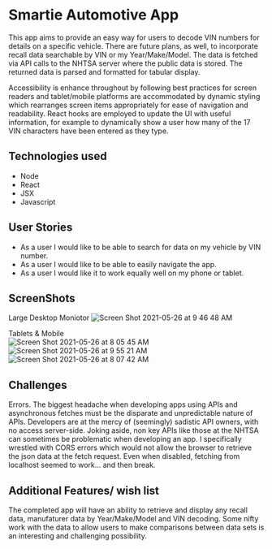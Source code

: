 # Smartie Automotive App
This app aims to provide an easy way for users to decode VIN numbers for details on a specific vehicle. There are future plans, as well, to incorporate recall data searchable by VIN or my Year/Make/Model. The data is fetched via API calls to the NHTSA server where the public data is stored. The returned data is parsed and formatted for tabular display.

Accessibility is enhance throughout by following best practices for screen readers and tablet/mobile platforms are accommodated by dynamic styling which rearranges screen items appropriately for ease of navigation and readability. React hooks are employed to update the UI with useful information, for example to dynamically show a user how many of the 17 VIN characters have been entered as they type.

## Technologies used
- Node
- React
- JSX
- Javascript

## User Stories
- As a user I would like to be able to search for data on my vehicle by VIN number.
- As a user I would like to be able to easily navigate the app.
- As a user I would like it to work equally well on my phone or tablet.

## ScreenShots
Large Desktop Moniotor
![Screen Shot 2021-05-26 at 9 46 48 AM](https://user-images.githubusercontent.com/81941464/119670929-5086eb80-be07-11eb-8d99-5870eca64666.png)
 
Tablets & Mobile  
![Screen Shot 2021-05-26 at 8 05 45 AM](https://user-images.githubusercontent.com/81941464/119670154-a7d88c00-be06-11eb-8b87-cd5d12a5b120.png)
![Screen Shot 2021-05-26 at 9 55 21 AM](https://user-images.githubusercontent.com/81941464/119672443-9abc9c80-be08-11eb-8e9a-87f98a9c683f.png)
![Screen Shot 2021-05-26 at 8 07 42 AM](https://user-images.githubusercontent.com/81941464/119670282-c2ab0080-be06-11eb-8ff1-56f5554e2688.png)

## Challenges
Errors. The biggest headache when developing apps using APIs and asynchronous fetches must be the disparate and unpredictable nature of APIs. Developers are at the mercy of (seemingly) sadistic API owners, with no access server-side. Joking aside, non key APIs like those at the NHTSA can sometimes be problematic when developing an app. I specifically wrestled with CORS errors which would not allow the browser to retrieve the json data at the fetch request. Even when disabled, fetching from localhost seemed to work... and then break.

## Additional Features/ wish list
The completed app will have an ability to retrieve and display any recall data, manufaturer data by Year/Make/Model and VIN decoding. Some nifty work with the data to allow users to make comparisons between data sets is an interesting and challenging possibility.
